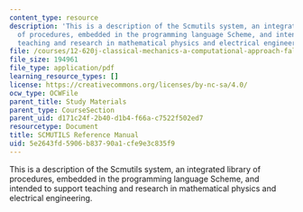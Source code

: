 ```yaml
---
content_type: resource
description: 'This is a description of the Scmutils system, an integrated library
  of procedures, embedded in the programming language Scheme, and intended to support
  teaching and research in mathematical physics and electrical engineering. '
file: /courses/12-620j-classical-mechanics-a-computational-approach-fall-2008/5e2643fd5906b83790a1cfe9e3c835f9_MIT12_620Jf08_study03.pdf
file_size: 194961
file_type: application/pdf
learning_resource_types: []
license: https://creativecommons.org/licenses/by-nc-sa/4.0/
ocw_type: OCWFile
parent_title: Study Materials
parent_type: CourseSection
parent_uid: d171c24f-2b40-d1b4-f66a-c7522f502ed7
resourcetype: Document
title: SCMUTILS Reference Manual
uid: 5e2643fd-5906-b837-90a1-cfe9e3c835f9
---
```

This is a description of the Scmutils system, an integrated library of procedures, embedded in the programming language Scheme, and intended to support teaching and research in mathematical physics and electrical engineering. 